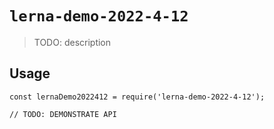 # `lerna-demo-2022-4-12`

> TODO: description

## Usage

```
const lernaDemo2022412 = require('lerna-demo-2022-4-12');

// TODO: DEMONSTRATE API
```
